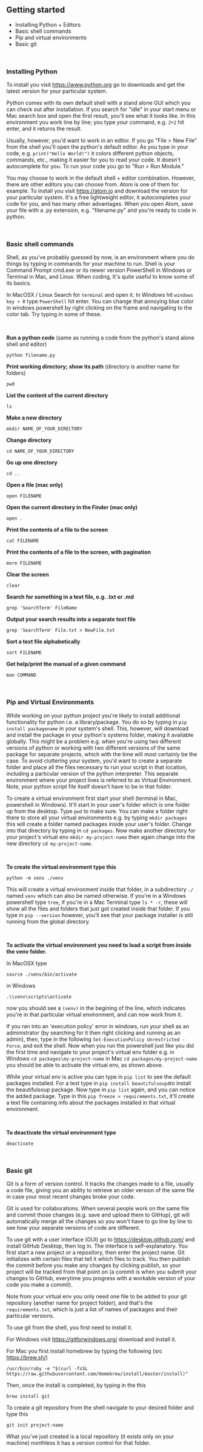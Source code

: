 ## Getting started

* Installing Python + Editors
* Basic shell commands
* Pip and virtual environments
* Basic git

&nbsp;
&nbsp;
&nbsp;

### Installing Python

To install you visit https://www.python.org go to downloads and get the latest version for your particular system.

Python comes with its own default shell with a stand alone GUI which you can check out after installation. If you search for "idle" in your start menu or Mac search box and open the first result, you'll see what it looks like. In this environment you work line by line; you type your command, e.g. `2+2` hit enter, and it returns the result. 

Usually, however, you'd want to work in an editor. If you go "File > New File" from the shell you'll open the python's default editor. As you type in your code, e.g. `print("Hello World!")` it colors different python objects, commands, etc., making it easier for you to read your code. It doesn't autocomplete for you. To run your code you go to  "Run > Run Module."

You may choose to work in the default shell + editor combination. However, there are other editors you can choose from. Atom is one of them for example. To install you visit https://atom.io and download the version for your particular system. It's a free lightweight editor, it autocompletes your code for you, and has many other advantages. When you open Atom, save your file with a .py extension, e.g. "filename.py" and you're ready to code in python.

&nbsp;

### Basic shell commands

Shell, as you've probably guessed by now, is an environment where you do things by typing in commands for your machine to run. Shell is your Command Prompt cmd.exe or its newer version PowerShell in Windows or Terminal in Mac, and Linux. When coding, It's quite useful to know some of its basics.

In MacOSX / Linux Search for `terminal` and open it. In Windows hit `windows key + R` type `PowerShell` hit enter. You can change that annoying blue color in windows powershell by right clicking on the frame and navigating to the color tab. Try typing in some of these.

&nbsp;

**Run a python code** (same as running a code from the python's stand alone shell and editor)

```
python filename.py
```

**Print working directory; show its path** (directory is another name for folders)

```
pwd
```

**List the content of the current directory**

```
ls
```

**Make a new directory**

```
mkdir NAME_OF_YOUR_DIRECTORY
```

**Change directory**

```
cd NAME_OF_YOUR_DIRECTORY
```

**Go up one directory**
```
cd ..
```

**Open a file (mac only)**

```
open FILENAME
```

**Open the current directory in the Finder (mac only)**

```
open .
```

**Print the contents of a file to the screen**

```
cat FILENAME
```

**Print the contents of a file to the screen, with pagination**

```
more FILENAME
```

**Clear the screen**

```
clear
```

**Search for something in a text file, e.g. .txt or .md**

```
grep 'SearchTerm' FileName
```

**Output your search results into a separate text file**

```
grep 'SearchTerm' File.txt > NewFile.txt
```

**Sort a text file alphabetically**
```
sort FILENAME
```

**Get help/print the manual of a given command**
```
man COMMAND
```

&nbsp;
&nbsp;

### Pip and Virtual Environments

While working on your python project you're likely to install additional functionality for python i.e. a library/package. You do so by typing in `pip install packagename` in your system's shell. This, however, will download and install the package in your python's systems folder, making it available globally. This might be a problem e.g. when you're using two different versions of python or working with two different versions of the same package for separate projects, which with the time will most certainly be the case. To avoid cluttering your system, you'd want to create a separate folder and place all the files necessary to run your script in that location, including a particular version of the python interpreter. This separate environment where your project lives is referred to as Virtual Environment. Note, your python script file itself doesn't have to be in that folder.

To create a virtual environment first start your shell (terminal in Mac, powershell in Windows). It'll start in your user's folder which is one folder up from the desktop. Type `pwd` to make sure. You can make a folder right there to store all your virtual environments e.g. by typing `mkdir packages` this will create a folder named packages inside your user's folder. Change into that directory by typing in `cd packages`. Now make another directory for your project's virtual env `mkdir my-project-name` then again change into the new directory `cd my-project-name`. 

&nbsp;

**To create the virtual environment type this** 
```
python -m venv ./venv
``` 

This will create a virtual environment inside that folder, in a subdirectory `./` named `venv` which can also be named otherwise. If you're in a Windows powershell type `tree`, if you're in a Mac Terminal type `ls * -r`, these will show all the files and folders that just got created inside that folder. If you type in `pip --version` however, you'll see that your package installer is still running from the global directory. 

&nbsp;

**To activate the virtual environment you need to load a script from inside the venv folder.** 

In MacOSX type
```
source ./venv/bin/activate
```

in Windows
```
.\\venv\scripts\activate
```

now you should see a `(venv)` in the begining of the line, which indicates you're in that particular virtual environment, and can now work from it. 

If you ran into an 'execution policy' error in windows, run your shell as an administrator (by searching for it then right clicking and running as an admin), then, type in the following `Set-ExecutionPolicy Unrestricted -Force`, and exit the shell. 
Now when you run the powershell just like you did the first time and navigate to your project's virtual env folder e.g. in Windows `cd packages\my-project-name` in Mac `cd packages/my-project-name` you should be able to activate the virtual env, as shown above.

While your virtual env is active you can type in `pip list` to see the default packages installed. For a test type in `pip install beautifulsoup4`to install the beautifulsoup package. Now type in `pip list` again, and you can notice the added package. Type in this `pip freeze > requirements.txt`, it'll create a text file containing info about the packages installed in that virtual environment.

&nbsp;

**To deactivate the virtual environment type** 
```
deactivate
```

&nbsp;
&nbsp;

### Basic git

Git is a form of version control. 
It tracks the changes made to a file, usually a code file, giving you an ability to retrieve an older version of the same file in case your most recent changes broke your code. 

Git is used for collaborations.
When several people work on the same file and commit those changes (e.g. save and upload them to GitHup), git will automatically merge all the changes so you won't have to go line by line to see how your separate versions of code are different.

To use git with a user interface (GUI) go to https://desktop.github.com/ and install GitHub Desktop, then log in. The interface is self-explanatory. You first start a new project or a repository, then enter the project name. Git initializes with certain files that tell it which files to track. You then publish the commit before you make any changes by clicking publish, so your project will be tracked from that point on (a commit is when you submit your changes to GitHub, everytime you progress with a workable version of your code you make a commit).

Note from your virtual env you only need one file to be added to your git repository (another name for project folder), and that's the `requirements.txt`, which is just a list of names of packages and their particular versions.

To use git from the shell, you first need to install it.

For Windows visit https://gitforwindows.org/ download and install it.

For Mac you first install homebrew by typing the following (src https://brew.sh/)
```
/usr/bin/ruby -e "$(curl -fsSL https://raw.githubusercontent.com/Homebrew/install/master/install)"
```
Then, once the install is completed, by typing in the this
```
brew install git
```

To create a git repository from the shell navigate to your desired folder and type this
```
git init project-name
```
What you've just created is a local repository (it exists only on your machine) nonthless it has a version control for that folder.



